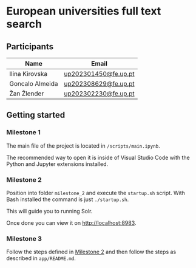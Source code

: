 # European universities full text search

## Participants

| Name            | Email                |
| --------------- | -------------------- |
| Ilina Kirovska  | up202301450@fe.up.pt |
| Goncalo Almeida | up202308629@fe.up.pt |
| Žan Žlender     | up202302230@fe.up.pt |

## Getting started

### Milestone 1

The main file of the project is located in `/scripts/main.ipynb`.

The recommended way to open it is inside of Visual Studio Code with the Python and Jupyter extensions installed.

### Milestone 2

Position into folder `milestone_2` and execute the `startup.sh` script. With Bash installed the command is just `./startup.sh`.

This will guide you to running Solr.

Once done you can view it on [http://localhost:8983](http://localhost:8983).

### Milestone 3

Follow the steps defined in [Milestone 2](#milestone-2) and then follow the steps as described in `app/README.md`.
